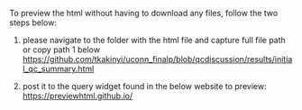To preview the html without having to download any files, follow the two steps below:

1. please navigate to the folder with the html file and capture full file path or copy path 1 below
https://github.com/tkakinyi/uconn_finalp/blob/qcdiscussion/results/initial_qc_summary.html

3. post it to the query widget found in the below website to preview: 
https://previewhtml.github.io/
